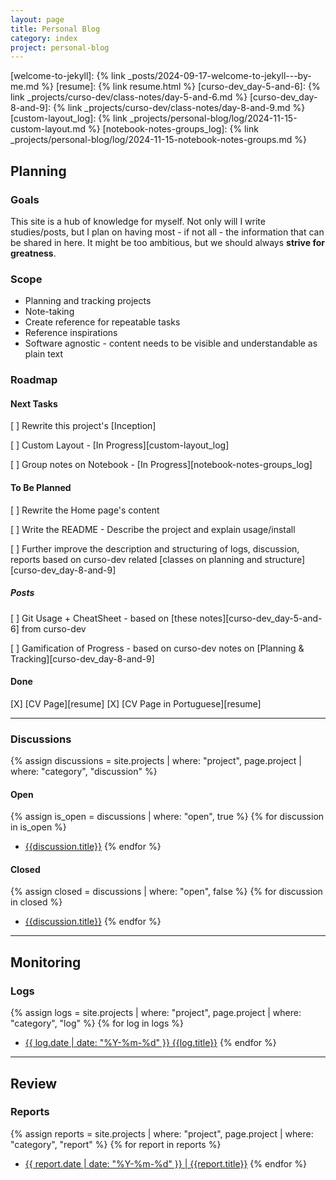 ```yaml
---
layout: page
title: Personal Blog
category: index
project: personal-blog
---
```

[welcome-to-jekyll]: {% link _posts/2024-09-17-welcome-to-jekyll---by-me.md %}
[resume]: {% link resume.html %}
[curso-dev_day-5-and-6]: {% link _projects/curso-dev/class-notes/day-5-and-6.md %}
[curso-dev_day-8-and-9]: {% link _projects/curso-dev/class-notes/day-8-and-9.md %}
[custom-layout_log]: {% link _projects/personal-blog/log/2024-11-15-custom-layout.md %}
[notebook-notes-groups_log]: {% link _projects/personal-blog/log/2024-11-15-notebook-notes-groups.md %}


## Planning

### Goals

This site is a hub of knowledge for myself. Not only will I write studies/posts, but I plan on having most - if not all - the information that can be shared in here. It might be too ambitious, but we should always **strive for greatness**.

### Scope

* Planning and tracking projects
* Note-taking
* Create reference for repeatable tasks 
* Reference inspirations
* Software agnostic - content needs to be visible and understandable as plain text

### Roadmap

#### Next Tasks

[ ] Rewrite this project's [Inception]

[ ] Custom Layout - [In Progress][custom-layout_log]

[ ] Group notes on Notebook - [In Progress][notebook-notes-groups_log]

#### To Be Planned

[ ] Rewrite the Home page's content

[ ] Write the README - Describe the project and explain usage/install

[ ] Further improve the description and structuring of logs, discussion, reports based on curso-dev related [classes on planning and structure][curso-dev_day-8-and-9]

##### Posts

[ ] Git Usage + CheatSheet - based on [these notes][curso-dev_day-5-and-6] from curso-dev

[ ] Gamification of Progress - based on curso-dev notes on [Planning & Tracking][curso-dev_day-8-and-9]

#### Done

[X] [CV Page][resume]
[X] [CV Page in Portuguese][resume]

---

### Discussions

{% assign discussions = site.projects | where: "project", page.project | where: "category", "discussion" %}

#### Open

{% assign is_open = discussions | where: "open", true %}
{% for discussion in is_open %}
* [{{discussion.title}}]({{discussion.url}})
{% endfor %}

#### Closed

{% assign closed = discussions | where: "open", false %}
{% for discussion in closed %}
* [{{discussion.title}}]({{discussion.url}})
{% endfor %}

---

## Monitoring

### Logs

{% assign logs = site.projects | where: "project", page.project | where: "category", "log" %}
{% for log in logs %}
* [{{ log.date | date: "%Y-%m-%d" }} {{log.title}}]({{log.url}})
{% endfor %}

---

## Review

### Reports

{% assign reports = site.projects | where: "project", page.project | where: "category", "report" %}
{% for report in reports %}
* [{{ report.date | date: "%Y-%m-%d" }} \| {{report.title}}]({{report.url}})
{% endfor %}
